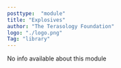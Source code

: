 ```yaml
---
posttype:  "module"  
title: "Explosives"
author: "The Terasology Foundation"
logo: "./logo.png"
Tag: "library"
---
```

No info available about this module
